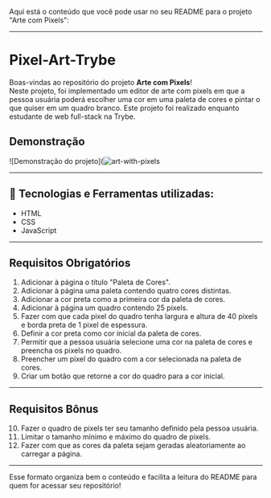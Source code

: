 Aqui está o conteúdo que você pode usar no seu README para o projeto "Arte com Pixels":

---

# Pixel-Art-Trybe

Boas-vindas ao repositório do projeto **Arte com Pixels**!  
Neste projeto, foi implementado um editor de arte com pixels em que a pessoa usuária poderá escolher uma cor em uma paleta de cores e pintar o que quiser em um quadro branco. Este projeto foi realizado enquanto estudante de web full-stack na Trybe.

## Demonstração
![Demonstração do projeto](![art-with-pixels](https://github.com/user-attachments/assets/50459e5c-f885-4296-ba7b-ec4a70a55aec)

---

## 🚀 Tecnologias e Ferramentas utilizadas:
- HTML
- CSS
- JavaScript

---

## Requisitos Obrigatórios

1. Adicionar à página o título "Paleta de Cores".
2. Adicionar à página uma paleta contendo quatro cores distintas.
3. Adicionar a cor preta como a primeira cor da paleta de cores.
4. Adicionar à página um quadro contendo 25 pixels.
5. Fazer com que cada pixel do quadro tenha largura e altura de 40 pixels e borda preta de 1 pixel de espessura.
6. Definir a cor preta como cor inicial da paleta de cores.
7. Permitir que a pessoa usuária selecione uma cor na paleta de cores e preencha os pixels no quadro.
8. Preencher um pixel do quadro com a cor selecionada na paleta de cores.
9. Criar um botão que retorne a cor do quadro para a cor inicial.

---

## Requisitos Bônus

10. Fazer o quadro de pixels ter seu tamanho definido pela pessoa usuária.
11. Limitar o tamanho mínimo e máximo do quadro de pixels.
12. Fazer com que as cores da paleta sejam geradas aleatoriamente ao carregar a página.

---

Esse formato organiza bem o conteúdo e facilita a leitura do README para quem for acessar seu repositório!
